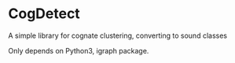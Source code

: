# CogDetect
A simple library for cognate clustering, converting to sound classes

Only depends on Python3, igraph package.
